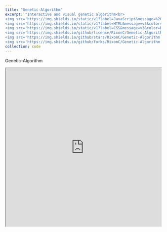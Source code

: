 ```yaml
---
title: "Genetic-Algorithm"
excerpt: "Interactive and visual genetic algorithm<br>
<img src='https://img.shields.io/static/v1?label=JavaScript&message=%20&color=blueviolet&style=flat&logo=javascript&logoColor=white' href='/'>
<img src='https://img.shields.io/static/v1?label=HTML&message=v5&color=blueviolet&style=flat&logo=html5&logoColor=white' href='/'>
<img src='https://img.shields.io/static/v1?label=CSS&message=v3&color=blueviolet&style=flat&logo=css3&logoColor=white' href='/'>
<img src='https://img.shields.io/github/license/RixonC/Genetic-Algorithm' href='/'>
<img src='https://img.shields.io/github/stars/RixonC/Genetic-Algorithm' href='/'>
<img src='https://img.shields.io/github/forks/RixonC/Genetic-Algorithm' href='/'>"
collection: code
---
```

Genetic-Algorithm

<iframe 
    width="100%"
    height="512"
    src="https://rixonc.github.io/Genetic-Algorithm/">
</iframe>
